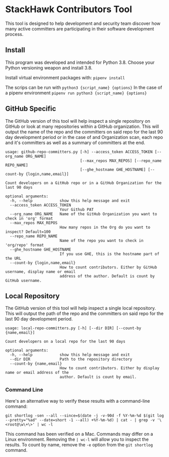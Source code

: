 # StackHawk Contributors Tool
This tool is designed to help development and security team discover how many active committers are participating
in their software development process.

## Install 
This program was developed and intended for Python 3.8. Choose your Python versioning weapon and install 3.8.

Install virtual environment packages with: `pipenv install`

The scrips can be run with `python3 {script_name} {options}` In the case of a pipenv environment 
`pipenv run python3 {script_name} {options}`

## GitHub Specific
The GitHub version of this tool will help inspect a single repository on GitHub or look at many repositories within
a GitHub organization. This will output the name of the repo and the committers on said repo for the last 90 day 
development period or in the case of and Organization scan, each repo and it's committers as well as a summary of 
committers at the end.

```console
usage: github-repo-committers.py [-h] --access_token ACCESS_TOKEN [--org_name ORG_NAME]
                                 [--max_repos MAX_REPOS] [--repo_name REPO_NAME]
                                 [--ghe_hostname GHE_HOSTNAME] [--count-by {login,name,email}]

Count developers on a GitHub repo or in a GitHub Organization for the last 90 days

optional arguments:
  -h, --help            show this help message and exit
  --access_token ACCESS_TOKEN
                        Your Github PAT
  --org_name ORG_NAME   Name of the GitHub Organization you want to check in 'org' format
  --max_repos MAX_REPOS
                        How many repos in the Org do you want to inspect? Default=100
  --repo_name REPO_NAME
                        Name of the repo you want to check in 'org/repo' format
  --ghe_hostname GHE_HOSTNAME
                        If you use GHE, this is the hostname part of the URL
  --count-by {login,name,email}
                        How to count contributors. Either by GitHub username, display name or email
                        address of the author. Default is count by GitHub username.
```


## Local Repository
The GitHub version of this tool will help inspect a single local repository. 
This will output the path of the repo and the committers on said repo for the last 90 day 
development period.

```console
usage: local-repo-committers.py [-h] [--dir DIR] [--count-by {name,email}]

Count developers on a local repo for the last 90 days

optional arguments:
  -h, --help            show this help message and exit
  --dir DIR             Path to the repository directory
  --count-by {name,email}
                        How to count contributors. Either by display name or email address of the
                        author. Default is count by email.
```

### Command Line
Here's an alternative way to verify these results with a command-line command:
```
git shortlog -sen --all --since=$(date -j -v-90d -f %Y-%m-%d $(git log --pretty="%ad" --date=short -1 --all) +%Y-%m-%d) | cat - | grep -v '\<root@\w\+\>' | wc -l
```
This command has been verified on a Mac. Commands may differ on a Linux environment. Removing the `| wc-l` will allow you to inspect the results. To count by name, remove the `-e` option from the `git shortlog` command.